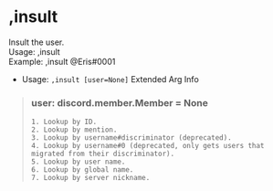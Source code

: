 # ,insult
Insult the user.<br/>
Usage: ,insult <Member><br/>
Example: ,insult @Eris#0001<br/>
 - Usage: `,insult [user=None]`
Extended Arg Info
> ### user: discord.member.Member = None
> 
> 
>     1. Lookup by ID.
>     2. Lookup by mention.
>     3. Lookup by username#discriminator (deprecated).
>     4. Lookup by username#0 (deprecated, only gets users that migrated from their discriminator).
>     5. Lookup by user name.
>     6. Lookup by global name.
>     7. Lookup by server nickname.
> 
>     

